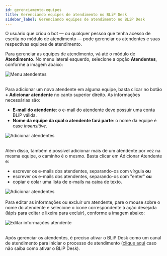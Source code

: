 ```yaml
---
id: gerenciamento-equipes
title: Gerenciando equipes de atendimento no BLiP Desk
sidebar_label: Gerenciando equipes de atendimento no BLiP Desk
---
```


O usuário que criou o bot — ou qualquer pessoa que tenha acesso de escrita no módulo de atendimento — pode gerenciar os atendentes e suas respectivas equipes de atendimento.

Para gerenciar as equipes de atendimento, vá até o módulo de **Atendimento**. No menu lateral esquerdo, selecione a opção **Atendentes**, conforme a imagem abaixo:

![Menu atendentes](/img/helpdesk/desk-gerenciando-equipes-1.png)<br><br>

Para adicionar um novo atendente em alguma equipe, basta clicar no botão **+ Adicionar atendente** no canto superior direito. As informações necessárias são:

* **E-mail do atendente**: o e-mail do atendente deve possuir uma conta BLiP válida.
* **Nome da equipe da qual o atendente fará parte**: o nome da equipe é case *insensitive*.

![Adicionar atendentes](/img/helpdesk/desk-gerenciando-equipes-2.png)<br><br>

Além disso, também é possível adicionar mais de um atendente por vez na mesma equipe, o caminho é o mesmo. Basta clicar em Adicionar Atendente e:

- escrever os e-mails dos atendentes, separando-os com vírgula **ou**
- escrever os e-mails dos atendentes, separando-os com &quot;enter&quot; **ou**
- copiar e colar uma lista de e-mails na caixa de texto.

![Adicionar atendentes](/img/helpdesk/gerenciando-equipes-gif.gif)<br><br>
Para editar as informações ou excluir um atendente, pare o mouse sobre o nome do atendente e selecione o ícone correspondente à ação desejada (lápis para editar e lixeira para excluir), conforme a imagem abaixo:

![Editar informações atendente](/img/helpdesk/desk-gerenciando-equipes-3.png)<br><br>

Após gerenciar os atendentes, é preciso ativar o BLiP Desk como um canal de atendimento para iniciar o processo de atendimento ([clique aqui](https://help.blip.ai/hc/pt-br/articles/360001197672-Como-realizar-um-atendimento-atrav%C3%A9s-do-BLiP-Desk) caso não saiba como ativar o BLiP Desk).


<!-- Rating frame -->
<script type="text/javascript" src="/scripts/rating.js"></script>